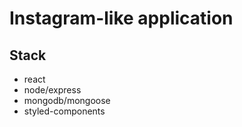 # Instagram-like application

## Stack

- react
- node/express
- mongodb/mongoose
- styled-components
